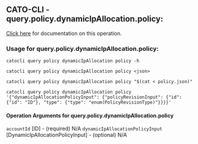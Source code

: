
## CATO-CLI - query.policy.dynamicIpAllocation.policy:
[Click here](https://api.catonetworks.com/documentation/#query-policy) for documentation on this operation.

### Usage for query.policy.dynamicIpAllocation.policy:

`catocli query policy dynamicIpAllocation policy -h`

`catocli query policy dynamicIpAllocation policy <json>`

`catocli query policy dynamicIpAllocation policy "$(cat < policy.json)"`

`catocli query policy dynamicIpAllocation policy '{"dynamicIpAllocationPolicyInput": {"policyRevisionInput": {"id": {"id": "ID"}, "type": {"type": "enum(PolicyRevisionType)"}}}}'`

#### Operation Arguments for query.policy.dynamicIpAllocation.policy ####
`accountId` [ID] - (required) N/A 
`dynamicIpAllocationPolicyInput` [DynamicIpAllocationPolicyInput] - (optional) N/A 
